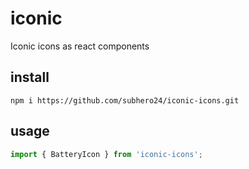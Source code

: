 # iconic

Iconic icons as react components

## install

```
npm i https://github.com/subhero24/iconic-icons.git
```

## usage

```javascript
import { BatteryIcon } from 'iconic-icons';
```
